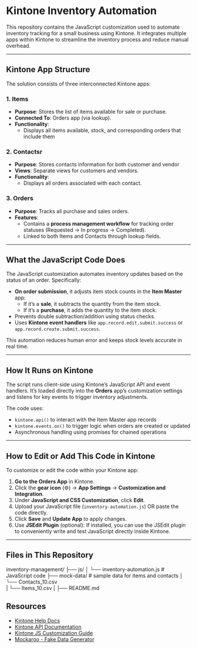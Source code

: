 # Kintone Inventory Automation

This repository contains the JavaScript customization used to automate inventory tracking for a small business using Kintone. It integrates multiple apps within Kintone to streamline the inventory process and reduce manual overhead.

---

## Kintone App Structure

The solution consists of three interconnected Kintone apps:

### 1. **Items**
- **Purpose**: Stores the list of items available for sale or purchase.
- **Connected To**: Orders app (via lookup).
- **Functionality**:
  - Displays all items available, stock, and corresponding orders that include them

### 2. **Contactsr**
- **Purpose**: Stores contacts information for both customer and vendor
- **Views**: Separate views for customers and vendors.
- **Functionality**:
  - Displays all orders associated with each contact.

### 3. **Orders**
- **Purpose**: Tracks all purchase and sales orders.
- **Features**:
  - Contains a **process management workflow** for tracking order statuses (Requested -> In progress -> Completed).
  - Linked to both Items and Contacts through lookup fields.

---

## What the JavaScript Code Does

The JavaScript customization automates inventory updates based on the status of an order. Specifically:

- **On order submission**, it adjusts item stock counts in the **Item Master** app:
  - If it’s a **sale**, it subtracts the quantity from the item stock.
  - If it’s a **purchase**, it adds the quantity to the item stock.
- Prevents double subtraction/addition using status checks.
- Uses **Kintone event handlers** like `app.record.edit.submit.success` or `app.record.create.submit.success`.

This automation reduces human error and keeps stock levels accurate in real time.

---

## How It Runs on Kintone

The script runs client-side using Kintone’s JavaScript API and event handlers. It’s loaded directly into the **Orders** app’s customization settings and listens for key events to trigger inventory adjustments.

The code uses:

- `kintone.api()` to interact with the Item Master app records
- `kintone.events.on()` to trigger logic when orders are created or updated
- Asynchronous handling using promises for chained operations

---

## How to Edit or Add This Code in Kintone

To customize or edit the code within your Kintone app:

1. **Go to the Orders App** in Kintone.
2. Click the **gear icon** (⚙️) → **App Settings** → **Customization and Integration**.
3. Under **JavaScript and CSS Customization**, click **Edit**.
4. Upload your JavaScript file (`inventory-automation.js`) OR paste the code directly.
5. Click **Save** and **Update App** to apply changes.
6. Use **JSEdit Plugin** (optional): If installed, you can use the JSEdit plugin to conveniently write and test JavaScript directly inside Kintone.

---

## Files in This Repository

inventory-management/
├── js/
│   └── inventory-automation.js  # JavaScript code 
├── mock-data/                   # sample data for items and contacts
│   └── Contacts_10.csv       
|   └── Items_10.csv
|
├── README.md                    


## Resources

- [Kintone Help Docs](https://get.kintone.help/general/en/)
- [Kintone API Documentation](https://kintone.dev/en/docs/)
- [Kintone JS Customization Guide](https://kintone.dev/en/tutorials/introduction-to-kintone-customizations/)
- [Mockaroo - Fake Data Generator](https://mockaroo.com/)
